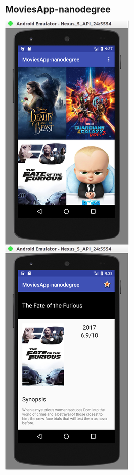 # MoviesApp-nanodegree

![ScreenShot](https://raw.githubusercontent.com/ahmed56734/MoviesApp-nanodegree/master/Screenshot%20from%202017-05-03%2021-37-37.png) ![ScreenShot](https://raw.githubusercontent.com/ahmed56734/MoviesApp-nanodegree/master/Screenshot%20from%202017-05-03%2021-38-25.png)
